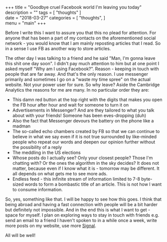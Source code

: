 +++
title = "Goodbye cruel Facebook world I'm leaving you today"
description = ""
tags = [
   "thoughts"
]   
date = "2018-03-27"
categories = [
   "thoughts",
]   
menu = "main"
+++

Before I write this I want to assure you that this no plead for attention. For anyone that has been a part of my contacts on the aforementioned social network - you would know that I am mainly reposting articles that I read. So in a sense I use FB as another way to store articles.

The other day I was talking to a friend and he said "Man, I'm gonna leave this shit one day soon". I didn't pay much attention to him but at one point I asked myself "Why am I using Facebook?". Reason - keeping in touch with people that are far away. And that's the only reason. I use messenger primarily and sometimes I go on a "waste my time spree" on the actual website. Not your power user for sure. So why leave? Aside the Cambridge Analytics the reasons for me are many. In no particular order they are:

- This damn red button at the top right with the digits that makes you open the FB hour after hour and wait for someone to turn it on
- Advertisements in Messenger? And are they tailored to what you talk about with your friends! Someone has been eves-dropping (duh)
- Also the fact that Messenger devours the battery on the phone like a madman
- The so-called echo chambers created by FB so that we can continue to believe in what we say even if it is not true surrounded by like-minded people who repeat our words and deepen our opinion further without the possibility of a reply
- The meddling in the US elections
- Whose posts do I actually see? Only your closest people? Those I'm chatting with? Or the ones the algorithm in the sky decides? It does not matter, because even if I know what it is - tomorrow may be different. It all depends on what gets me to see more ads.
- Endless feed - this infinite stream of information limited to 7-8 byte-sized words to form a bombastic title of an article. This is not how I want to consume information.


So, yes, something like that. I will be happy to see how this goes. I think that being abroad and having a fast connection with people will be a bit harder but definitely not impossible. And in the end this is what I want to get - space for myself.
I plan on exploring ways to stay in touch with friends e.g. send an email to a friend I haven't spoken to in a while once a week, write more posts on my website, use more [Signal](www.signal.org).

All will be well!
